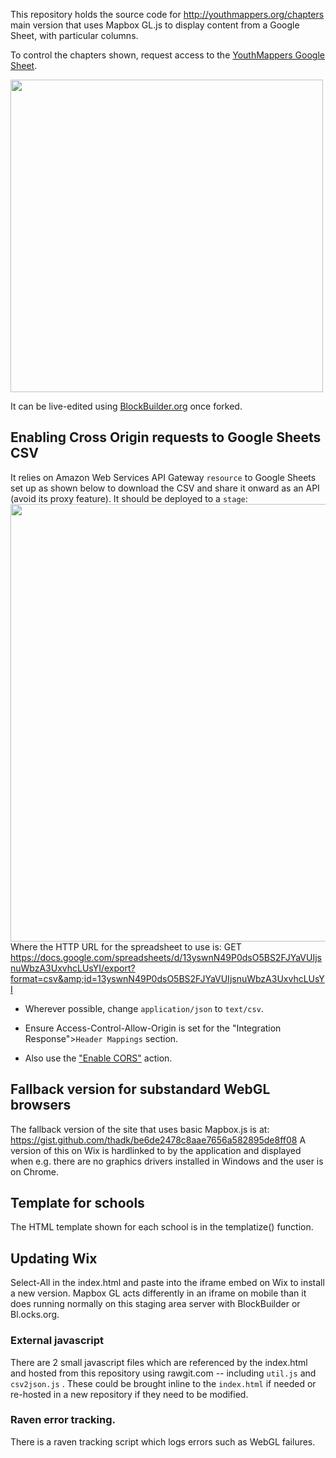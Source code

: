 This repository holds the source code for http://youthmappers.org/chapters main version that uses Mapbox GL.js to display content from a Google Sheet, with particular columns.

To control the chapters shown, request access to the <a href="https://docs.google.com/spreadsheets/d/13yswnN49P0dsO5BS2FJYaVUIjsnuWbzA3UxvhcLUsYI">YouthMappers Google Sheet</a>.

<img src="https://user-images.githubusercontent.com/283343/31572336-c89e2784-b071-11e7-8f9e-c8939732e291.png" width="500"/>

It can be live-edited using <a href="http://blockbuilder.org/thadk/9ca729c0f54dd0dc8ce338feaf2d4bf8">BlockBuilder.org</a> once forked.

## Enabling Cross Origin requests to Google Sheets CSV
It relies on Amazon Web Services API Gateway `resource` to Google Sheets set up as shown below to download the CSV and share it onward as an API (avoid its proxy feature). It should be deployed to a `stage`:
<img src="https://user-images.githubusercontent.com/283343/31572279-2ccf4762-b070-11e7-88db-09820032a502.png" width="700">
Where the HTTP URL for the spreadsheet to use is: GET https://docs.google.com/spreadsheets/d/13yswnN49P0dsO5BS2FJYaVUIjsnuWbzA3UxvhcLUsYI/export?format=csv&amp;id=13yswnN49P0dsO5BS2FJYaVUIjsnuWbzA3UxvhcLUsYI

* Wherever possible, change `application/json` to `text/csv`.
* Ensure  Access-Control-Allow-Origin is set for the "Integration Response">`Header Mappings` section.

* Also use the <a href="http://docs.aws.amazon.com/apigateway/latest/developerguide/how-to-cors.html#how-to-cors-console">"Enable CORS"</a> action.


## Fallback version for substandard WebGL browsers
The fallback version of the site that uses basic Mapbox.js is at: https://gist.github.com/thadk/be6de2478c8aae7656a582895de8ff08
A version of this on Wix is hardlinked to by the application and displayed when e.g. there are no graphics drivers installed in Windows and the user is on Chrome.

## Template for schools
The HTML template shown for each school is in the templatize() function.

## Updating Wix
Select-All in the index.html and paste into the iframe embed on Wix to install a new version. Mapbox GL acts differently in an iframe on mobile than it does running normally on this staging area server with BlockBuilder or Bl.ocks.org.

### External javascript
There are 2 small javascript files which are referenced by the index.html and hosted from this repository using rawgit.com -- including `util.js` and  `csv2json.js` . These could be brought inline to the `index.html` if needed or re-hosted in a new repository if they need to be modified.

### Raven error tracking.
There is a raven tracking script which logs errors such as WebGL failures.

